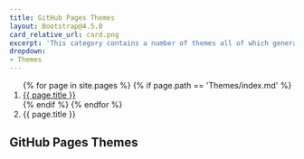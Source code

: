 ```yaml
---
title: GitHub Pages Themes
layout: Bootstrap@4.5.0
card_relative_url: card.png
excerpt: 'This category contains a number of themes all of which generate static websites aimed to be deployed through <a href="https://pages.github.com/">GitHub Pages</a> taking advantage of <a href="https://jekyllrb.com/">Jekyll</a> features, allowing multiple themes to be deployed at the same time, as well as being able to host the documentation for multiple versions of a library at the same time.'
dropdown:
- Themes
---
```


<nav aria-label="breadcrumb">
    <ol class="breadcrumb">
        {% for page in site.pages %}
            {% if page.path == 'Themes/index.md' %}
                <li class="breadcrumb-item" aria-current="page">
                    <a href="{{ page.url }}">{{ page.title }}</a>
                </li>
            {% endif %}
        {% endfor %}
        <li class="breadcrumb-item active" aria-current="page">
            {{ page.title }}
        </li>
    </ol>
</nav>

GitHub Pages Themes
-------------------